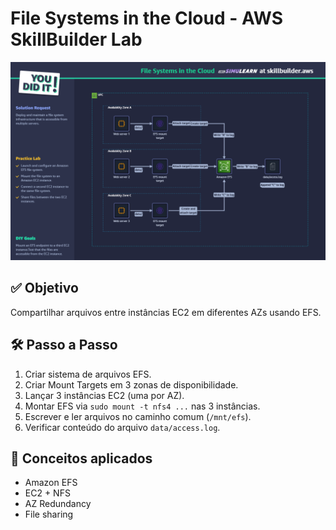 # File Systems in the Cloud - AWS SkillBuilder Lab

![File Systems in the Cloud](./elastic-file-system.png)

## ✅ Objetivo

Compartilhar arquivos entre instâncias EC2 em diferentes AZs usando EFS.

## 🛠️ Passo a Passo

1. Criar sistema de arquivos EFS.
2. Criar Mount Targets em 3 zonas de disponibilidade.
3. Lançar 3 instâncias EC2 (uma por AZ).
4. Montar EFS via `sudo mount -t nfs4 ...` nas 3 instâncias.
5. Escrever e ler arquivos no caminho comum (`/mnt/efs`).
6. Verificar conteúdo do arquivo `data/access.log`.

## 🧠 Conceitos aplicados

- Amazon EFS
- EC2 + NFS
- AZ Redundancy
- File sharing
